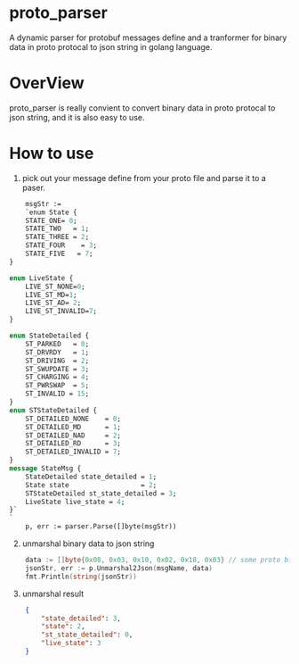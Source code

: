 # proto_parser
A dynamic parser for protobuf messages define and a tranformer for binary data in proto protocal to json string in golang language.

# OverView 
proto_parser is really convient to  convert binary data in proto protocal to  json string, and it is also easy to use.

# How to use
1. pick out  your message define from your proto file and parse it to a paser.
```protobuf
    msgStr :=
	`enum State {
    STATE_ONE= 0;
    STATE_TWO   = 1;
    STATE_THREE = 2;
    STATE_FOUR    = 3;
    STATE_FIVE   = 7;
}

enum LiveState {
    LIVE_ST_NONE=0;
    LIVE_ST_MD=1;
    LIVE_ST_AD= 2;
    LIVE_ST_INVALID=7;
}

enum StateDetailed {
    ST_PARKED   = 0;
    ST_DRVRDY   = 1;
    ST_DRIVING  = 2;
    ST_SWUPDATE = 3;
    ST_CHARGING = 4;
    ST_PWRSWAP  = 5;
    ST_INVALID = 15;
}
enum STStateDetailed {
    ST_DETAILED_NONE    = 0;
    ST_DETAILED_MD      = 1;
    ST_DETAILED_NAD     = 2;
    ST_DETAILED_RD      = 3;
    ST_DETAILED_INVALID = 7;
}
message StateMsg {
    StateDetailed state_detailed = 1;
    State state                  = 2;
    STStateDetailed st_state_detailed = 3;
    LiveState live_state = 4;
}`
`
	p, err := parser.Parse([]byte(msgStr))
```
2. unmarshal binary data to json string
```go
    data := []byte{0x08, 0x03, 0x10, 0x02, 0x18, 0x03} // some proto binary data
    jsonStr, err := p.Unmarshal2Json(msgName, data)
    fmt.Println(string(jsonStr))
```

3. unmarshal result
```json
    {
        "state_detailed": 3,
        "state": 2,
        "st_state_detailed": 0,
        "live_state": 3
    }
```
